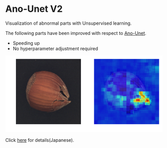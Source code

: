 # Ano-Unet V2
Visualization of abnormal parts with Unsupervised learning.
 
The following parts have been improved with respect to [Ano-Unet](https://github.com/shinmura0/Ano-Unet).
+ Speeding up
+ No hyperparameter adjustment required

![fig1](https://github.com/shinmura0/PConv-Keras/blob/master/image.png "fig1")

Click [here](https://qiita.com/shinmura0/items/742adb4faefcfc8dd5cb) for details(Japanese).
